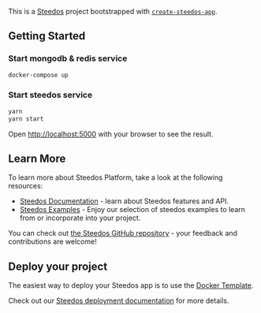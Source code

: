 This is a [Steedos](https://www.steedos.com/) project bootstrapped with [`create-steedos-app`](https://github.com/steedos/steedos-platform/tree/master/packages/create-steedos-app).

## Getting Started

### Start mongodb & redis service

```bash
docker-compose up
```

### Start steedos service

```bash
yarn
yarn start
```

Open [http://localhost:5000](http://localhost:5000) with your browser to see the result.

## Learn More

To learn more about Steedos Platform, take a look at the following resources:

- [Steedos Documentation](https://www.steedos.com/docs) - learn about Steedos features and API.
- [Steedos Examples](https://github.com/steedos/steedos-examples) - Enjoy our selection of steedos examples to learn from or incorporate into your project.

You can check out [the Steedos GitHub repository](https://github.com/steedos/steedos-platform/) - your feedback and contributions are welcome!

## Deploy your project

The easiest way to deploy your Steedos app is to use the [Docker Template](https://github.com/steedos/docker).

Check out our [Steedos deployment documentation](https://www.steedos.com/docs/deploy/getting-started) for more details.
